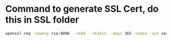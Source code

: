 # Command to generate SSL Cert, do this in SSL folder
```bash
openssl req -newkey rsa:4096  -x509  -sha512  -days 365 -nodes -out certificate.pem -keyout privatekey.pem
```